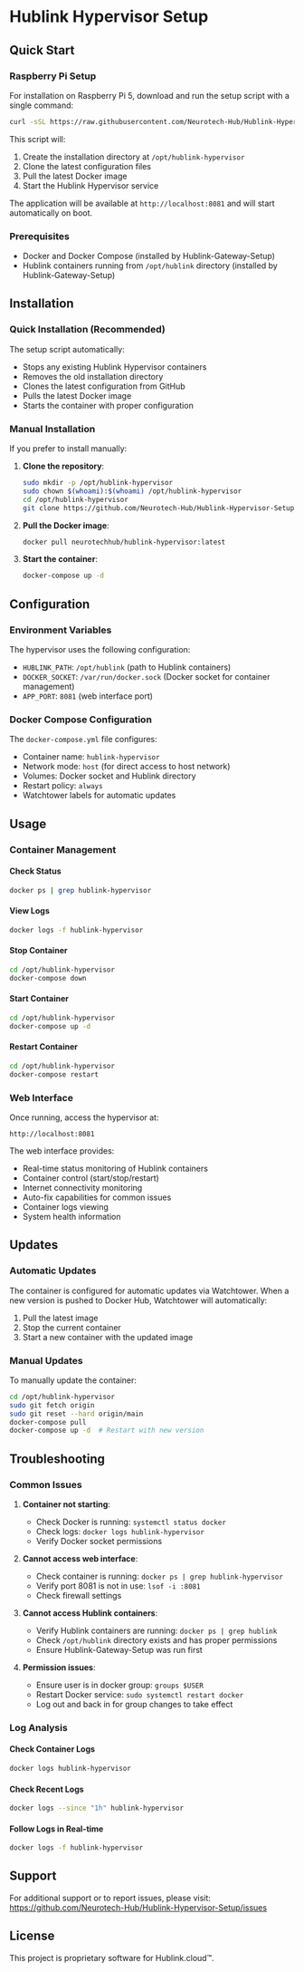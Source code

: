 # Hublink Hypervisor Setup

## Quick Start

### Raspberry Pi Setup

For installation on Raspberry Pi 5, download and run the setup script with a single command:

```bash
curl -sSL https://raw.githubusercontent.com/Neurotech-Hub/Hublink-Hypervisor-Setup/main/setup.sh | sudo bash
```

This script will:
1. Create the installation directory at `/opt/hublink-hypervisor`
2. Clone the latest configuration files
3. Pull the latest Docker image
4. Start the Hublink Hypervisor service

The application will be available at `http://localhost:8081` and will start automatically on boot.

### Prerequisites

- Docker and Docker Compose (installed by Hublink-Gateway-Setup)
- Hublink containers running from `/opt/hublink` directory (installed by Hublink-Gateway-Setup)

## Installation

### Quick Installation (Recommended)

The setup script automatically:
- Stops any existing Hublink Hypervisor containers
- Removes the old installation directory
- Clones the latest configuration from GitHub
- Pulls the latest Docker image
- Starts the container with proper configuration

### Manual Installation

If you prefer to install manually:

1. **Clone the repository**:
   ```bash
   sudo mkdir -p /opt/hublink-hypervisor
   sudo chown $(whoami):$(whoami) /opt/hublink-hypervisor
   cd /opt/hublink-hypervisor
   git clone https://github.com/Neurotech-Hub/Hublink-Hypervisor-Setup.git .
   ```

2. **Pull the Docker image**:
   ```bash
   docker pull neurotechhub/hublink-hypervisor:latest
   ```

3. **Start the container**:
   ```bash
   docker-compose up -d
   ```

## Configuration

### Environment Variables

The hypervisor uses the following configuration:
- `HUBLINK_PATH`: `/opt/hublink` (path to Hublink containers)
- `DOCKER_SOCKET`: `/var/run/docker.sock` (Docker socket for container management)
- `APP_PORT`: `8081` (web interface port)

### Docker Compose Configuration

The `docker-compose.yml` file configures:
- Container name: `hublink-hypervisor`
- Network mode: `host` (for direct access to host network)
- Volumes: Docker socket and Hublink directory
- Restart policy: `always`
- Watchtower labels for automatic updates

## Usage

### Container Management

#### Check Status
```bash
docker ps | grep hublink-hypervisor
```

#### View Logs
```bash
docker logs -f hublink-hypervisor
```

#### Stop Container
```bash
cd /opt/hublink-hypervisor
docker-compose down
```

#### Start Container
```bash
cd /opt/hublink-hypervisor
docker-compose up -d
```

#### Restart Container
```bash
cd /opt/hublink-hypervisor
docker-compose restart
```

### Web Interface

Once running, access the hypervisor at:
```
http://localhost:8081
```

The web interface provides:
- Real-time status monitoring of Hublink containers
- Container control (start/stop/restart)
- Internet connectivity monitoring
- Auto-fix capabilities for common issues
- Container logs viewing
- System health information

## Updates

### Automatic Updates

The container is configured for automatic updates via Watchtower. When a new version is pushed to Docker Hub, Watchtower will automatically:
1. Pull the latest image
2. Stop the current container
3. Start a new container with the updated image

### Manual Updates

To manually update the container:

```bash
cd /opt/hublink-hypervisor
sudo git fetch origin
sudo git reset --hard origin/main
docker-compose pull
docker-compose up -d  # Restart with new version
```

## Troubleshooting

### Common Issues

1. **Container not starting**:
   - Check Docker is running: `systemctl status docker`
   - Check logs: `docker logs hublink-hypervisor`
   - Verify Docker socket permissions

2. **Cannot access web interface**:
   - Check container is running: `docker ps | grep hublink-hypervisor`
   - Verify port 8081 is not in use: `lsof -i :8081`
   - Check firewall settings

3. **Cannot access Hublink containers**:
   - Verify Hublink containers are running: `docker ps | grep hublink`
   - Check `/opt/hublink` directory exists and has proper permissions
   - Ensure Hublink-Gateway-Setup was run first

4. **Permission issues**:
   - Ensure user is in docker group: `groups $USER`
   - Restart Docker service: `sudo systemctl restart docker`
   - Log out and back in for group changes to take effect

### Log Analysis

#### Check Container Logs
```bash
docker logs hublink-hypervisor
```

#### Check Recent Logs
```bash
docker logs --since "1h" hublink-hypervisor
```

#### Follow Logs in Real-time
```bash
docker logs -f hublink-hypervisor
```

## Support

For additional support or to report issues, please visit:
https://github.com/Neurotech-Hub/Hublink-Hypervisor-Setup/issues

## License

This project is proprietary software for Hublink.cloud™. 